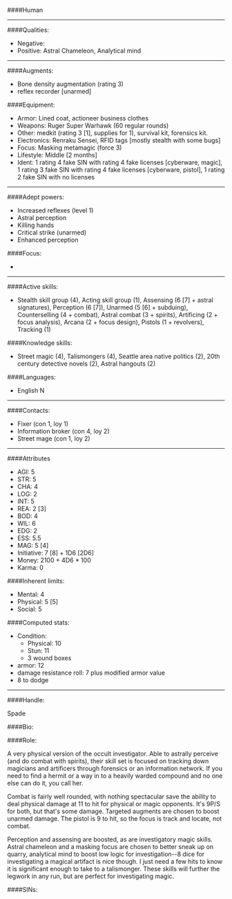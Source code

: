 ####Human
____
####Qualities:

- Negative: 
- Positive: Astral Chameleon, Analytical mind

____
####Augments:

- Bone density augmentation (rating 3)
- reflex recorder [unarmed]

####Equipment:

- Armor: Lined coat, actioneer business clothes
- Weapons: Ruger Super Warhawk (60 regular rounds)
- Other: medkit (rating 3 [1], supplies for 1), survival kit, forensics kit.
- Electronics: Renraku Sensei, RFID tags [mostly stealth with some bugs]
- Focus: Masking metamagic (force 3)
- Lifestyle: Middle [2 months]
- Ident: 1 rating 4 fake SIN with rating 4 fake licenses [cyberware, magic], 1 rating 3 fake SIN with rating 4 fake licenses [cyberware, pistol], 1 rating 2 fake SIN with no licenses

____
####Adept powers: 

- Increased reflexes (level 1)
- Astral perception
- Killing hands
- Critical strike (unarmed)
- Enhanced perception

####Focus:

* 
____
####Active skills:

- Stealth skill group (4), Acting skill group (1), Assensing (6 [7] + astral signatures), Perception (6 [7]), Unarmed (5 [6] + subduing), Counterselling (4 + combat), Astral combat (3 + spirits), Artificing (2 + focus analysis), Arcana (2 + focus design), Pistols (1 + revolvers), Tracking (1)

####Knowledge skills:

- Street magic (4), Talismongers (4), Seattle area native politics (2), 20th century detective novels (2), Astral hangouts (2)

####Languages:

- English N

____
####Contacts:

- Fixer (con 1, loy 1)
- Information broker (con 4, loy 2)
- Street mage (con 1, loy 2)

____
####Attributes

- AGI: 5
- STR: 5
- CHA: 4
- LOG: 2
- INT: 5
- REA: 2 [3]
- BOD: 4
- WIL: 6
- EDG: 2
- ESS: 5.5
- MAG: 5 [4]
- Initiative: 7 [8] + 1D6 [2D6]
- Money: 2100 + 4D6 * 100
- Karma: 0

####Inherent limits:

- Mental: 4
- Physical: 5 [5]
- Social: 5

####Computed stats:

- Condition:
	- Physical: 10
	- Stun: 11
	- 3 wound boxes
- armor: 12
- damage resistance roll: 7 plus modified armor value
- 8 to dodge

____
####Handle:

Spade

####Bio:



####Role:

A very physical version of the occult investigator. Able to astrally perceive (and do combat with spirits), their skill set is focused on tracking down magicians and artificers through forensics or an information network. If you need to find a hermit or a way in to a heavily warded compound and no one else can do it, you call her. 

Combat is fairly well rounded, with nothing spectacular save the ability to deal physical damage at 11 to hit for physical or magic opponents. It's 9P/S for both, but that's some damage. Targeted augments are chosen to boost unarmed damage. The pistol is 9 to hit, so the focus is track and locate, not combat. 

Perception and assensing are boosted, as are investigatory magic skills. Astral chameleon and a masking focus are chosen to better sneak up on quarry, analytical mind to boost low logic for investigation--8 dice for investigating a magical artifact is nice though. I just need a few hits to know it is significant enough to take to a talismonger. These skills will further the legwork in any run, but are perfect for investigating magic.

####SINs: